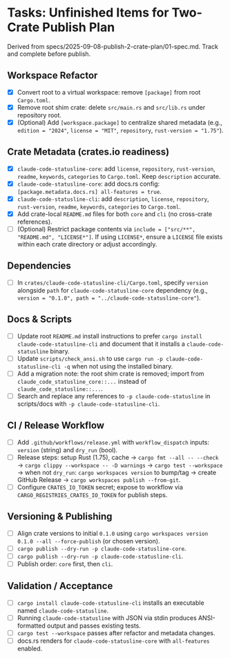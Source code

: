 # Tasks: Unfinished Items for Two-Crate Publish Plan

Derived from specs/2025-09-08-publish-2-crate-plan/01-spec.md. Track and complete before publish.

## Workspace Refactor
- [x] Convert root to a virtual workspace: remove `[package]` from root `Cargo.toml`.
- [x] Remove root shim crate: delete `src/main.rs` and `src/lib.rs` under repository root.
- [x] (Optional) Add `[workspace.package]` to centralize shared metadata (e.g., `edition = "2024"`, `license = "MIT"`, `repository`, `rust-version = "1.75"`).

## Crate Metadata (crates.io readiness)
- [x] `claude-code-statusline-core`: add `license`, `repository`, `rust-version`, `readme`, `keywords`, `categories` to `Cargo.toml`. Keep `description` accurate.
- [x] `claude-code-statusline-core`: add docs.rs config: `[package.metadata.docs.rs] all-features = true`.
- [x] `claude-code-statusline-cli`: add `description`, `license`, `repository`, `rust-version`, `readme`, `keywords`, `categories` to `Cargo.toml`.
- [x] Add crate-local `README.md` files for both `core` and `cli` (no cross-crate references).
- [ ] (Optional) Restrict package contents via `include = ["src/**", "README.md", "LICENSE*"]`. If using `LICENSE*`, ensure a `LICENSE` file exists within each crate directory or adjust accordingly.

## Dependencies
- [ ] In `crates/claude-code-statusline-cli/Cargo.toml`, specify `version` alongside `path` for `claude-code-statusline-core` dependency (e.g., `version = "0.1.0", path = "../claude-code-statusline-core"`).

## Docs & Scripts
- [ ] Update root `README.md` install instructions to prefer `cargo install claude-code-statusline-cli` and document that it installs a `claude-code-statusline` binary.
- [ ] Update `scripts/check_ansi.sh` to use `cargo run -p claude-code-statusline-cli -q` when not using the installed binary.
- [ ] Add a migration note: the root shim crate is removed; import from `claude_code_statusline_core::...` instead of `claude_code_statusline::...`.
- [ ] Search and replace any references to `-p claude-code-statusline` in scripts/docs with `-p claude-code-statusline-cli`.

## CI / Release Workflow
- [ ] Add `.github/workflows/release.yml` with `workflow_dispatch` inputs: `version` (string) and `dry_run` (bool).
- [ ] Release steps: setup Rust (1.75), cache → `cargo fmt --all -- --check` → `cargo clippy --workspace -- -D warnings` → `cargo test --workspace` → when not `dry_run`: `cargo workspaces version` to bump/tag → create GitHub Release → `cargo workspaces publish --from-git`.
- [ ] Configure `CRATES_IO_TOKEN` secret; expose to workflow via `CARGO_REGISTRIES_CRATES_IO_TOKEN` for publish steps.

## Versioning & Publishing
- [ ] Align crate versions to initial `0.1.0` using `cargo workspaces version 0.1.0 --all --force-publish` (or chosen version).
- [ ] `cargo publish --dry-run -p claude-code-statusline-core`.
- [ ] `cargo publish --dry-run -p claude-code-statusline-cli`.
- [ ] Publish order: `core` first, then `cli`.

## Validation / Acceptance
- [ ] `cargo install claude-code-statusline-cli` installs an executable named `claude-code-statusline`.
- [ ] Running `claude-code-statusline` with JSON via stdin produces ANSI-formatted output and passes existing tests.
- [ ] `cargo test --workspace` passes after refactor and metadata changes.
- [ ] docs.rs renders for `claude-code-statusline-core` with `all-features` enabled.
